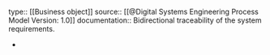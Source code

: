 type:: [[Business object]]
source:: [[@Digital Systems Engineering Process Model Version: 1.0]]
documentation:: Bidirectional traceability of the system requirements.

-